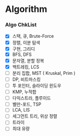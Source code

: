 # Algorithm

### Algo ChkList
- [x] 스택, 큐, Brute-Force
- [x] 정렬, 이분 탐색
- [x] 구현, 그리디
- [x] BFS, DFS
- [x] 문자열, 분할 정복
- [x] 백트레킹, LCS
- [ ] 분리 집합, MST ( Kruskal, Prim )
- [ ] DP, 비트마스킹
- [ ] 투 포인터, 슬라이딩 윈도우
- [ ] KMP, 누적합
- [ ] 다익스트라, 플루이드
- [ ] 벨만-포드, TSP
- [ ] LCA, LIS
- [ ] 세그먼트 트리, 위상 정렬
- [ ] 트라이
- [ ] 최대 유량
